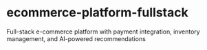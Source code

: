 # ecommerce-platform-fullstack
Full-stack e-commerce platform with payment integration, inventory management, and AI-powered recommendations
